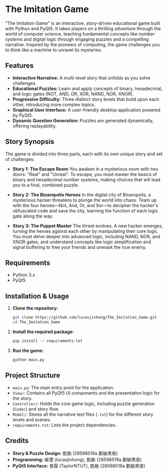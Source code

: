 # The Imitation Game

"The Imitation Game" is an interactive, story-driven educational game built with Python and PyQt5. It takes players on a thrilling adventure through the world of computer science, teaching fundamental concepts like number systems and digital logic through engaging puzzles and a compelling narrative. Inspired by the pioneers of computing, the game challenges you to think like a machine to unravel its mysteries.

## Features

- **Interactive Narrative:** A multi-level story that unfolds as you solve challenges.
- **Educational Puzzles:** Learn and apply concepts of binary, hexadecimal, and logic gates (NOT, AND, OR, XOR, NAND, NOR, XNOR).
- **Progressive Difficulty:** Three distinct story levels that build upon each other, introducing more complex topics.
- **Graphical User Interface:** A user-friendly desktop application powered by PyQt5.
- **Dynamic Question Generation:** Puzzles are generated dynamically, offering replayability.

## Story Synopsis

The game is divided into three parts, each with its own unique story and set of challenges:

- **Story 1: The Escape Room**
  You awaken in a mysterious room with two doors: "Real" and "Unreal". To escape, you must master the basics of binary and hexadecimal number systems, making choices that will lead you to a final, combined puzzle.

- **Story 2: The Binaropolis Heroes**
  In the digital city of Binaropolis, a mysterious hacker threatens to plunge the world into chaos. Team up with the four heroes—Not, And, Or, and Xor—to decipher the hacker's obfuscated code and save the city, learning the function of each logic gate along the way.

- **Story 3: The Puppet Master**
  The threat evolves. A new hacker emerges, turning the heroes against each other by manipulating their core logic. You must delve deeper into advanced logic, including NAND, NOR, and XNOR gates, and understand concepts like logic simplification and signal buffering to free your friends and unmask the true enemy.

## Requirements

- Python 3.x
- PyQt5

## Installation & Usage

1.  **Clone the repository:**
    ```sh
    git clone https://github.com/lucasjinhong/The_Imitation_Game.git
    cd The_Imitation_Game
    ```

2.  **Install the required package:**
    ```sh
    pip install -r requirements.txt
    ```

3.  **Run the game:**
    ```sh
    python main.py
    ```

## Project Structure

- `main.py`: The main entry point for the application.
- `View/`: Contains all PyQt5 UI components and the presentation logic for the story.
- `Controller/`: Holds the core game logic, including puzzle generation (`Codec`) and story flow.
- `Model/`: Stores all the narrative text files (`.txt`) for the different story levels and scenes.
- `requirements.txt`: Lists the project dependencies.

## Credits

- **Story & Puzzle Design:** 凱勛 (28598519a 劃破黑夜)
- **Programming:** 峻灃 (lucasjinhong), 凱勛 (28598519a 劃破黑夜)
- **PyQt5 Interface:** 景霖 (TaylorNTUT), 凱勛 (28598519a 劃破黑夜)
